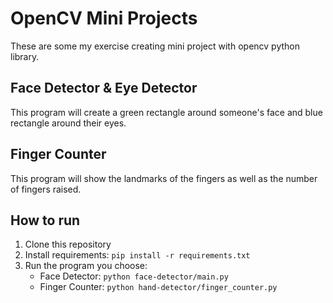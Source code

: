# OpenCV Mini Projects

These are some my exercise creating mini project with opencv python library.

## Face Detector & Eye Detector

This program will create a green rectangle around someone's face and blue rectangle around their eyes.

## Finger Counter

This program will show the landmarks of the fingers as well as the number of fingers raised.

## How to run

1. Clone this repository
2. Install requirements: `pip install -r requirements.txt`
3. Run the program you choose:
    - Face Detector: `python face-detector/main.py`
    - Finger Counter: `python hand-detector/finger_counter.py`
